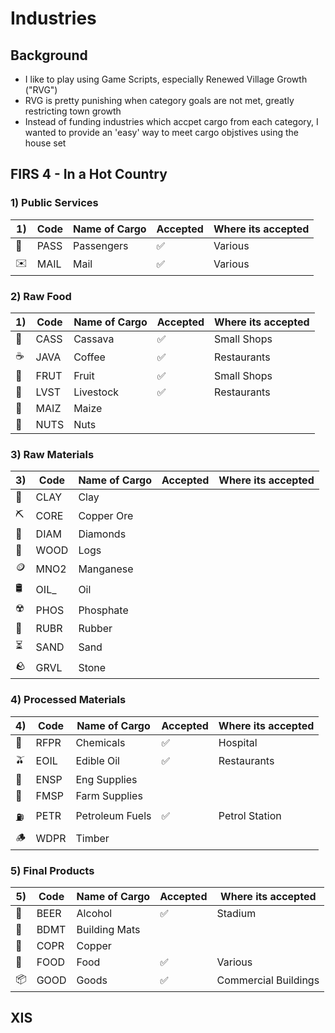 # Industries

## Background
* I like to play using Game Scripts, especially Renewed Village Growth ("RVG")
* RVG is pretty punishing when category goals are not met, greatly restricting town growth
* Instead of funding industries which accpet cargo from each category, I wanted to provide an 'easy' way to meet cargo objstives using the house set

## FIRS 4 - In a Hot Country

### 1) Public Services
|1) | Code | Name of Cargo | Accepted | Where its accepted |
| --- | --- | --- | --- | --- |
| 👫 | PASS | Passengers | ✅ | Various |
|✉️ | MAIL | Mail | ✅ | Various |

### 2) Raw Food
| 1) | Code | Name of Cargo | Accepted | Where its accepted |
| --- | --- | --- | --- | --- |
| 🥔 | CASS | Cassava | ✅ | Small Shops |
| ☕️ | JAVA | Coffee | ✅ | Restaurants |
| 🍎 | FRUT | Fruit | ✅ | Small Shops |
| 🥩 | LVST | Livestock | ✅ | Restaurants |
| 🌽 | MAIZ| Maize | | |
|🥜 | NUTS | Nuts | | |

### 3) Raw Materials
| 3) | Code | Name of Cargo| Accepted | Where its accepted |
| --- | --- | --- | --- | --- |
| 🥣 | CLAY | Clay  | | |
| ⛏ | CORE | Copper Ore| | |
| 💎 | DIAM | Diamonds | | |
| 🌴 | WOOD | Logs | | |
| 🪙 | MNO2| Manganese | | |
| 🛢 | OIL_| Oil | | | 
| ☢️ | PHOS | Phosphate | | |
| 🧽 | RUBR | Rubber | | |
| ⏳ | SAND | Sand | | |
| 🪨 | GRVL | Stone| | |

### 4) Processed Materials
| 4) | Code | Name of Cargo | Accepted | Where its accepted |
| --- | --- | --- | --- | --- |
| 🧪 | RFPR | Chemicals  | ✅ | Hospital |
| 🫒 | EOIL | Edible Oil | ✅ | Restaurants |
| 🔧 | ENSP | Eng Supplies | | |
| 🚜 | FMSP | Farm Supplies | | |
| ⛽️ | PETR | Petroleum Fuels| ✅ | Petrol Station |
| 🪵 | WDPR | Timber | | |

### 5) Final Products
| 5) | Code | Name of Cargo | Accepted | Where its accepted |
| --- | --- | --- | --- | --- |
| 🍺 | BEER | Alcohol  | ✅ | Stadium|
| 🧱 | BDMT | Building Mats | | |
| 🔌 | COPR | Copper | | |
| 🍲 | FOOD | Food | ✅ | Various |
| 📦 | GOOD | Goods| ✅ | Commercial Buildings |


## XIS

